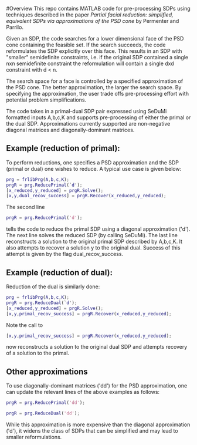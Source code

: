 #Overview
This repo contains MATLAB code for pre-processing SDPs using techniques described in the paper *Partial facial reduction: simplified, equivalent SDPs via approximations of the PSD cone* by Permenter and Parrilo.

Given an SDP, the code searches for a lower dimensional face of the PSD cone containing the feasible set. If the search succeeds, the code reformulates the SDP explicitly over this face. This results in an SDP with "smaller" semidefinite constraints, i.e. if the original SDP contained a single nxn semidefinite constraint the reformulation will contain a single dxd constraint with d < n.

The search space for a face is controlled by a specified approximation of the PSD cone.   The better approximation, the
larger the search space.  By specifying the approximation, the user trade offs pre-processing effort with potential problem simplifications.

The code takes in a primal-dual SDP pair expressed using  SeDuMi formatted inputs A,b,c,K and supports pre-processing of  either the primal or the dual SDP. Approximations currently supported are non-negative diagonal matrices and diagonally-dominant matrices.


## Example (reduction of primal):
To perform reductions, one specifies a  PSD approximation and the SDP (primal or dual) one wishes to reduce. A typical use case is given below:
```Matlab
prg = frlibPrg(A,b,c,K);
prgR = prg.ReducePrimal(`d');
[x_reduced,y_reduced] = prgR.Solve();
[x,y,dual_recov_success] = prgR.Recover(x_reduced,y_reduced);

```
The second line 
```Matlab
prgR = prg.ReducePrimal('d');
```
tells the code to reduce the primal SDP using a diagonal approximation ('d').  The next line solves the reduced SDP (by calling SeDuMi).  The last line reconstructs a solution to the original primal SDP described by A,b,c,K.  It also attempts to recover a solution y to the original dual.  Success
of this attempt is given by the flag dual_recov_success.


## Example (reduction of dual):
Reduction of the dual is similarly done:

```Matlab
prg = frlibPrg(A,b,c,K);
prgR = prg.ReduceDual(`d');
[x_reduced,y_reduced] = prgR.Solve();
[x,y,primal_recov_success] = prgR.Recover(x_reduced,y_reduced);
```
Note the call to 
```Matlab
[x,y,primal_recov_success] = prgR.Recover(x_reduced,y_reduced);
```
now reconstructs a solution to the original dual SDP and attempts recovery of a solution to the primal.


## Other approximations
To use diagonally-dominant matrices ('dd') for the PSD approximation, one can update the relevant lines of the above  examples as follows:

```Matlab
prgR = prg.ReducePrimal('dd');
```
```Matlab
prgR = prg.ReduceDual('dd');
```
While this approximation is more expensive than the diagonal approximation ('d'), it widens the class of SDPs that can be simplified and may lead to smaller reformulations.
